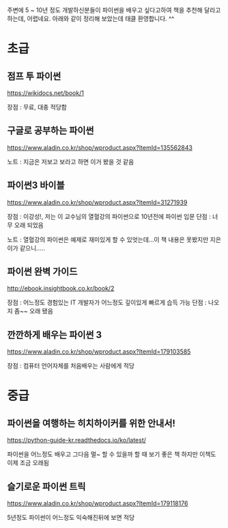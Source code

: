 주변에 5 ~ 10년 정도 개발하신분들이 파이썬을 배우고 싶다고하여 책을 추천해 달라고하는데, 어렵네요. 아래와 같이 정리해 보았는데 태클 환영합니다. ^^

# 초급

## 점프 투 파이썬
https://wikidocs.net/book/1

장점 : 무료, 대충 적당함

## 구글로 공부하는 파이썬
https://www.aladin.co.kr/shop/wproduct.aspx?ItemId=135562843

노트 : 지금은 저보고 보라고 하면 이거 봤을 것 같음

## 파이썬3 바이블
https://www.aladin.co.kr/shop/wproduct.aspx?ItemId=31271939

장점 : 이강성!, 저는 이 교수님의 열혈강의 파이썬으로 10년전에 파이썬 입문
단점 : 너무 오래 되었음

노트 : 열혈강의 파이썬은 예제로 재미있게 할 수 있엇는데...이 책 내용은 못봤지만 지은이가 같으니.....

## 파이썬 완벽 가이드
http://ebook.insightbook.co.kr/book/2

장점 : 어느정도 경험있는 IT 개발자가 어느정도 깊이있게 빠르게 습득 가능
단점 : 나오지 좀~~ 오래 됐음

## 깐깐하게 배우는 파이썬 3
https://www.aladin.co.kr/shop/wproduct.aspx?ItemId=179103585

장점 : 컴퓨터 언어자체를 처음배우는 사람에게 적당

# 중급

## 파이썬을 여행하는 히치하이커를 위한 안내서!
https://python-guide-kr.readthedocs.io/ko/latest/

파이썬을 어느정도 배우고 그다음 멀~ 할 수 있을까 할 때 보기 좋은 책
하지만 이책도 이제 조금 오래됨

## 슬기로운 파이썬 트릭
https://www.aladin.co.kr/shop/wproduct.aspx?ItemId=179118176

5년정도 파이썬이 어느정도 익숙해진뒤에 보면 적당
